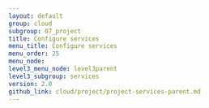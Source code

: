 ```yaml
---
layout: default
group: cloud
subgroup: 07_project
title: Configure services
menu_title: Configure services
menu_order: 25
menu_node: 
level3_menu_node: level3parent
level3_subgroup: services
version: 2.0
github_link: cloud/project/project-services-parent.md
---
```


